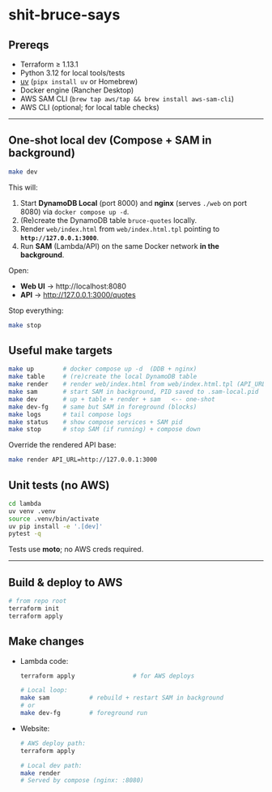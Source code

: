 # shit-bruce-says

## Prereqs

- Terraform ≥ 1.13.1
- Python 3.12 for local tools/tests
- [uv](https://github.com/astral-sh/uv) (`pipx install uv` or Homebrew)
- Docker engine (Rancher Desktop)
- AWS SAM CLI (`brew tap aws/tap && brew install aws-sam-cli`)
- AWS CLI (optional; for local table checks)

---

## One-shot local dev (Compose + SAM in background)

```bash
make dev
```

This will:

1. Start **DynamoDB Local** (port 8000) and **nginx** (serves `./web` on port 8080) via `docker compose up -d`.
2. (Re)create the DynamoDB table `bruce-quotes` locally.
3. Render `web/index.html` from `web/index.html.tpl` pointing to **`http://127.0.0.1:3000`**.
4. Run **SAM** (Lambda/API) on the same Docker network **in the background**.

Open:

- **Web UI** → http://localhost:8080
- **API** → http://127.0.0.1:3000/quotes

Stop everything:

```bash
make stop
```

## Useful make targets

```bash
make up        # docker compose up -d  (DDB + nginx)
make table     # (re)create the local DynamoDB table
make render    # render web/index.html from web/index.html.tpl (API_URL overridable)
make sam       # start SAM in background, PID saved to .sam-local.pid
make dev       # up + table + render + sam   <-- one-shot
make dev-fg    # same but SAM in foreground (blocks)
make logs      # tail compose logs
make status    # show compose services + SAM pid
make stop      # stop SAM (if running) + compose down
```

Override the rendered API base:

```bash
make render API_URL=http://127.0.0.1:3000
```

## Unit tests (no AWS)

```bash
cd lambda
uv venv .venv
source .venv/bin/activate
uv pip install -e '.[dev]'
pytest -q
```

Tests use **moto**; no AWS creds required.

---

## Build & deploy to AWS

```bash
# from repo root
terraform init
terraform apply
```

## Make changes

- Lambda code:

  ```bash
  terraform apply                # for AWS deploys

  # Local loop:
  make sam           # rebuild + restart SAM in background
  # or
  make dev-fg        # foreground run
  ```

- Website:

  ```bash
  # AWS deploy path:
  terraform apply

  # Local dev path:
  make render
  # Served by compose (nginx: :8080)
  ```
